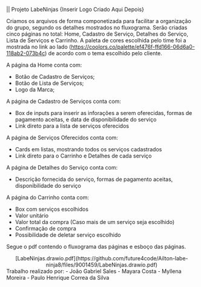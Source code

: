 || Projeto LabeNinjas {Inserir Logo Criado Aqui Depois} 

Criamos os arquivos de forma componetizada para facilitar a organização do grupo, segundo os detalhes mostrados no fluxograma.
Serão criadas cinco páginas no total: Home, Cadastro de Serviço, Detalhes do Serviço, Lista de Serviços e Carrinho. 
A paleta de cores escolhida pelo time foi a mostrada no link ao lado (https://coolors.co/palette/ef476f-ffd166-06d6a0-118ab2-073b4c) de acordo com o tema escolhido pelo cliente.

A página da Home conta com:
 - Botão de Cadastro de Serviços;
 - Botão de Lista de Serviços;
 - Logo da Marca;

A página de Cadastro de Serviços conta com:
 - Box de inputs para inserir as inforações a serem oferecidas, formas de pagamento aceitas, e data de disponibilidade do serviço
 - Link direto para a lista de serviços oferecidos

A página de Serviços Oferecidos conta com:
 - Cards em listas, mostrando todos os serviços cadastrados
 - Link direto para o Carrinho e Detalhes de cada serviço
 
A página de Detalhes do Serviço conta com:
 - Descrição fornecida do serviço, formas de pagamento aceitas, disponibilidade do serviço

A página do Carrinho conta com:
 - Box com serviços escolhidos
- Valor unitário
- Valor total da compra (Caso mais de um serviço seja escolhido)
- Confirmação de compra
- Possibilidade de deletar serviço escolhido
 
 Segue o pdf contendo o fluxograma das páginas e esboço das páginas.
 <center>
[LabeNinjas.drawio.pdf](https://github.com/future4code/Ailton-labe-ninja8/files/9001459/LabeNinjas.drawio.pdf)
</center>
Trabalho realizado por:
- João Gabriel Sales
- Mayara Costa
- Myllena Moreira
- Paulo Henrique Correa da Silva
